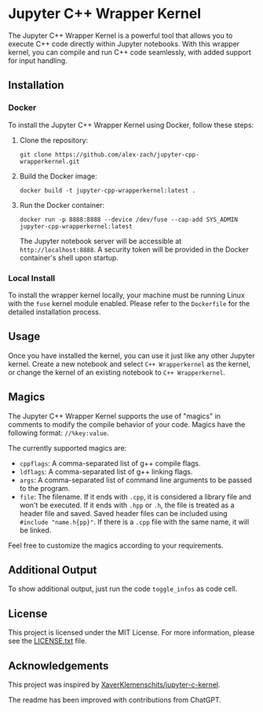 # Jupyter C++ Wrapper Kernel

The Jupyter C++ Wrapper Kernel is a powerful tool that allows you to execute C++ code directly within Jupyter notebooks. With this wrapper kernel, you can compile and run C++ code seamlessly, with added support for input handling.

## Installation

### Docker

To install the Jupyter C++ Wrapper Kernel using Docker, follow these steps:

1. Clone the repository:

   ```shell
   git clone https://github.com/alex-zach/jupyter-cpp-wrapperkernel.git
   ```

2. Build the Docker image:

   ```shell
   docker build -t jupyter-cpp-wrapperkernel:latest .
   ```

3. Run the Docker container:

   ```shell
   docker run -p 8888:8888 --device /dev/fuse --cap-add SYS_ADMIN jupyter-cpp-wrapperkernel:latest
   ```

   The Jupyter notebook server will be accessible at `http://localhost:8888`. A security token will be provided in the Docker container's shell upon startup.

### Local Install

To install the wrapper kernel locally, your machine must be running Linux with the `fuse` kernel module enabled. Please refer to the `Dockerfile` for the detailed installation process.

## Usage

Once you have installed the kernel, you can use it just like any other Jupyter kernel. Create a new notebook and select `C++ Wrapperkernel` as the kernel, or change the kernel of an existing notebook to `C++ Wrapperkernel`.

## Magics

The Jupyter C++ Wrapper Kernel supports the use of "magics" in comments to modify the compile behavior of your code. Magics have the following format: `//%key:value`.

The currently supported magics are:

* `cppflags`: A comma-separated list of g++ compile flags.
* `ldflags`: A comma-separated list of g++ linking flags.
* `args`: A comma-separated list of command line arguments to be passed to the program.
* `file`: The filename. If it ends with `.cpp`, it is considered a library file and won't be executed. If it ends with `.hpp` or `.h`, the file is treated as a header file and saved. Saved header files can be included using `#include "name.h{pp}"`. If there is a `.cpp` file with the same name, it will be linked.

Feel free to customize the magics according to your requirements.

## Additional Output
To show additional output, just run the code `toggle_infos` as code cell.

## License

This project is licensed under the MIT License. For more information, please see the [LICENSE.txt](LICENSE.txt) file.

## Acknowledgements

This project was inspired by [XaverKlemenschits/jupyter-c-kernel](https://github.com/XaverKlemenschits/jupyter-c-kernel).

The readme has been improved with contributions from ChatGPT.
